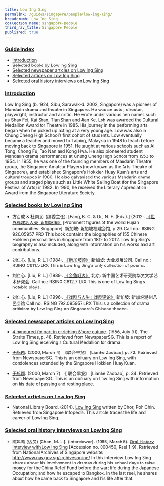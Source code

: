```yaml
---
title: Low Ing Sing
permalink: /guides/singapore/people/low-ing-sing/
breadcrumb: Low Ing Sing
collection_name: singapore-people
third_nav_title: Singapore People
published: true
---
```


### <u>Guide Index</u>

* [Introduction](#introduction)
* [Selected books by Low Ing Sing](#selected-books-by-low-ing-sing)
* [Selected newspaper articles on Low Ing Sing](#selected-newspaper-articles-on-low-ing-sing)
* [Selected articles on Low Ing Sing](#selected-articles-on-low-ing-sing)
* [Selected oral history interviews on Low Ing Sing](#selected-oral-history-interviews-on-low-ing-sing)


### <u>Introduction</u>

Low Ing Sing (b. 1924, Sibu, Sarawak–d. 2002, Singapore) was a pioneer of Mandarin drama and theatre in Singapore. He was an actor, director, playwright, instructor and a critic. He wrote under various pen names such as Shao Fei, Kai Shan, Tian Shan and Jian Ke. Loh was awarded the Cultural Medallion Award for Theatre in 1985. His journey in the performing arts began when he picked up acting at a very young age. Low was also in Chung Cheng High School’s first cohort of students. Low eventually became a teacher and moved to Taiping, Malaysia in 1948 to teach before moving back to Singapore in 1951. He taught at various schools such as Ai Tong, Chong Fu, Tao Nan and Kong Hwa. He also pioneered student Mandarin drama performances at Chung Cheng High School from 1953 to 1954. In 1955, he was one of the founding members of Mandarin Theatre group, the Singapore Amateur Players (now known as the Arts Theatre of Singapore), and established Singapore’s Hokkien Huay Kuan’s arts and cultural troupes in 1986. He also galvanised the various Mandarin drama groups and staged plays such as Little White Sailing Boat (for the Singapore Festival of Arts) in 1982. In 1990, he received the Literary Appreciation Award from the Singapore Literature Society.

### <u>Selected books by Low Ing Sing</u>

* 方百成 & 杜南发. (编委主任). [Fang, B. C. & Du, N. F. (Eds.).] (2012). [《世界福建名人录, 新加坡编》](http://eservice.nlb.gov.sg/item_holding_s.aspx?bid=200125706) [Prominent figures of the world Fujian communities: Singapore]. 新加坡: 新加坡福建会馆, p.29.
Call no.: RSING 920.05957 PRO
This book contains the biographies of 155 Chinese Hokkien personalities in Singapore from 1819 to 2012. Low Ing Sing’s biography is also included, along with information on his works and art contributions.


* 刘仁心. [Liu, R. L.] (1984). [《新加坡颂》](http://eservice.nlb.gov.sg/item_holding_s.aspx?bid=84525608) 新加坡: 大业发展公司.
Call no.: RSING C811.5 LRX
This is Low Ing Sing’s only collection of poems.


* 刘仁心. [Liu, R. L.] (1989). [《金鱼缸边》](http://eservice.nlb.gov.sg/item_holding_s.aspx?bid=84450211) 北京: 新中国艺术研究院华文文学艺术研究会.
Call no.: RSING C812.7 LRX
This is one of Low Ing Sing’s notable plays.


* 刘仁心. [Liu, R. L.] (1996). [《戏剧与人生 : 戏剧评论》](http://eservice.nlb.gov.sg/item_holding_s.aspx?bid=84508096) 新加坡: 新加坡潮州八邑会馆
Call no.: RSING 792.095957 LRX
This is a collection of drama criticism by Low Ing Sing on Singapore’s Chinese theatre.


### <u>Selected newspaper articles on Low Ing Sing</u>

* [4 honoured for part in enriching S’pore culture](http://eresources.nlb.gov.sg/newspapers/Digitised/Article/straitstimes19860131-1.2.71). (1986, July 31). The Straits Times, p. 48. Retrieved from NewspaperSG.
This is a report of Low Ing Sing receiving a Cultural Medallion for drama.


* [无标题](http://eresources.nlb.gov.sg/newspapers/Digitised/Article/lhzb20000304-1.2.106.19). (2000, March 4). 《联合早报》 [Lianhe Zaobao], p. 72. Retrieved from NewspaperSG.
This is an obituary on Low Ing Sing, with condolences extended by the Singapore Hokkien Huay Kuan.


* [无标题](http://eresources.nlb.gov.sg/newspapers/Digitised/Article/lhzb20000307-1.2.65.1). (2000, March 7). 《 联合早报》 [Lianhe Zaobao], p. 34. Retrieved from NewspaperSG.
This is an obituary on Low Ing Sing with information on his date of passing and resting place.


### <u>Selected articles on Low Ing Sing</u>

* National Library Board. (2014). [Low Ing Sing](http://eresources.nlb.gov.sg/infopedia/articles/SIP_2014-02-10_162443.HTML) written by Chor, Poh Chin. Retrieved from Singapore Infopedia.
This article traces the life and career of Low Ing Sing.


### <u>Selected oral history interviews on Low Ing Sing</u>

* 陈鸣鸾 (访员) [Chen, M. L.]. (Interviewer). (1985, March 5). [Oral History Interview with Low Ing Sing](http://www.nas.gov.sg/archivesonline/viewer?uuid=eaa8de93-115d-11e3-83d5-0050568939ad-OHC000450_001) [Accession no. 000450, Reel 1-9]. Retrieved from National Archives of Singapore website: http://www.nas.gov.sg/archivesonline/
In this interview, Low Ing Sing shares about his involvement in dramas during his school days to raise money for the China Relief Fund before the war; life during the Japanese Occupation; and how he escaped to Bangkok. In the last reel, he shares about how he came back to Singapore and his life after that.